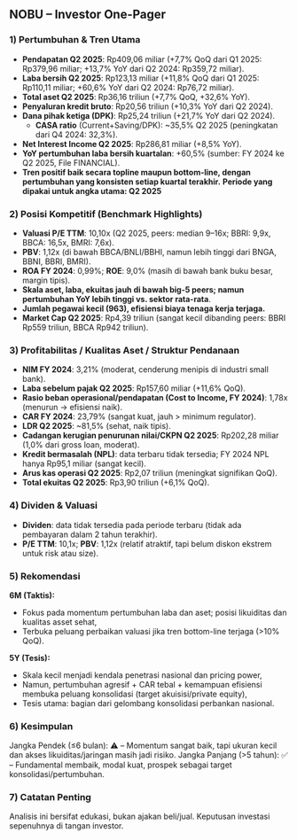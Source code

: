 ## NOBU – Investor One-Pager

### 1) Pertumbuhan & Tren Utama
- **Pendapatan Q2 2025**: Rp409,06 miliar (+7,7% QoQ dari Q1 2025: Rp379,96 miliar; +13,7% YoY dari Q2 2024: Rp359,72 miliar).
- **Laba bersih Q2 2025**: Rp123,13 miliar (+11,8% QoQ dari Q1 2025: Rp110,11 miliar; +60,6% YoY dari Q2 2024: Rp76,72 miliar).
- **Total aset Q2 2025**: Rp36,16 triliun (+7,7% QoQ, +32,6% YoY).
- **Penyaluran kredit bruto**: Rp20,56 triliun (+10,3% YoY dari Q2 2024).
- **Dana pihak ketiga (DPK)**: Rp25,24 triliun (+21,7% YoY dari Q2 2024).
  - **CASA ratio** (Current+Saving/DPK): ~35,5% Q2 2025 (peningkatan dari Q4 2024: 32,3%).
- **Net Interest Income Q2 2025**: Rp286,81 miliar (+8,5% YoY).
- **YoY pertumbuhan laba bersih kuartalan**: +60,5% (sumber: FY 2024 ke Q2 2025, File FINANCIAL).
- **Tren positif baik secara topline maupun bottom-line, dengan pertumbuhan yang konsisten setiap kuartal terakhir.**
**Periode yang dipakai untuk angka utama: Q2 2025**

### 2) Posisi Kompetitif (Benchmark Highlights)
- **Valuasi P/E TTM**: 10,10x (Q2 2025, peers: median 9–16x; BBRI: 9,9x, BBCA: 16,5x, BMRI: 7,6x).
- **PBV**: 1,12x (di bawah BBCA/BNLI/BBHI, namun lebih tinggi dari BNGA, BBNI, BBRI, BMRI).
- **ROA FY 2024**: 0,99%; **ROE**: 9,0% (masih di bawah bank buku besar, margin tipis).
- **Skala aset, laba, ekuitas jauh di bawah big-5 peers; namun pertumbuhan YoY lebih tinggi vs. sektor rata-rata**.
- **Jumlah pegawai kecil (963), efisiensi biaya tenaga kerja terjaga.**
- **Market Cap Q2 2025**: Rp4,39 triliun (sangat kecil dibanding peers: BBRI Rp559 triliun, BBCA Rp942 triliun).

### 3) Profitabilitas / Kualitas Aset / Struktur Pendanaan
- **NIM FY 2024**: 3,21% (moderat, cenderung menipis di industri small bank).
- **Laba sebelum pajak Q2 2025**: Rp157,60 miliar (+11,6% QoQ).
- **Rasio beban operasional/pendapatan (Cost to Income, FY 2024)**: 1,78x (menurun → efisiensi naik).
- **CAR FY 2024**: 23,79% (sangat kuat, jauh > minimum regulator).
- **LDR Q2 2025**: ~81,5% (sehat, naik tipis).
- **Cadangan kerugian penurunan nilai/CKPN Q2 2025**: Rp202,28 miliar (1,0% dari gross loan, moderat).
- **Kredit bermasalah (NPL)**: data terbaru tidak tersedia; FY 2024 NPL hanya Rp95,1 miliar (sangat kecil).
- **Arus kas operasi Q2 2025**: Rp2,07 triliun (meningkat signifikan QoQ).
- **Total ekuitas Q2 2025**: Rp3,90 triliun (+6,1% QoQ).

### 4) Dividen & Valuasi
- **Dividen**: data tidak tersedia pada periode terbaru (tidak ada pembayaran dalam 2 tahun terakhir).
- **P/E TTM**: 10,1x; **PBV**: 1,12x (relatif atraktif, tapi belum diskon ekstrem untuk risk atau size).

### 5) Rekomendasi
**6M (Taktis):**
- Fokus pada momentum pertumbuhan laba dan aset; posisi likuiditas dan kualitas asset sehat,
- Terbuka peluang perbaikan valuasi jika tren bottom-line terjaga (>10% QoQ).

**5Y (Tesis):**
- Skala kecil menjadi kendala penetrasi nasional dan pricing power,
- Namun, pertumbuhan agresif + CAR tebal + kemampuan efisiensi membuka peluang konsolidasi (target akuisisi/private equity),
- Tesis utama: bagian dari gelombang konsolidasi perbankan nasional.

### 6) Kesimpulan
Jangka Pendek (≤6 bulan): ⚠️ – Momentum sangat baik, tapi ukuran kecil dan akses likuiditas/jaringan masih jadi risiko.
Jangka Panjang (>5 tahun): ✅ – Fundamental membaik, modal kuat, prospek sebagai target konsolidasi/pertumbuhan.

### 7) Catatan Penting
Analisis ini bersifat edukasi, bukan ajakan beli/jual. Keputusan investasi sepenuhnya di tangan investor.